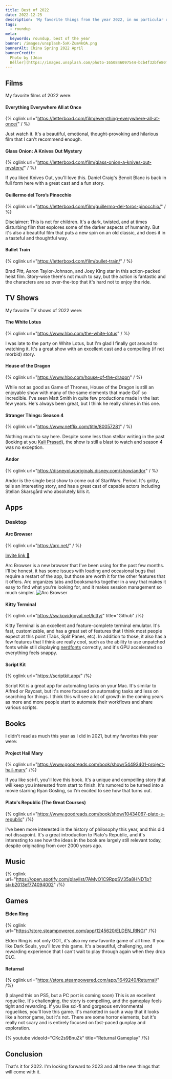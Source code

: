 ```yaml
---
title: Best of 2022
date: 2022-12-25
description: 'My favorite things from the year 2022, in no particular order.'
tags:
  - roundup
meta:
  keywords: roundup, best of the year
banner: /images/unsplash-5xK-Zum4kOA.png
bannerAlt: China Spring 2022 April
bannerCredit:
  Photo by [Jéan
  Béller](https://images.unsplash.com/photo-1650846097544-bcb4f32bfe80?ixid=MnwzOTI4NjJ8MHwxfHNlYXJjaHw0fHxiZXN0LW9mLTIwMjJ8ZW58MHx8fHwxNjcyMDEwNzA3&ixlib=rb-4.0.3)
---
```


## Films
My favorite films of 2022 were:

#### Everything Everywhere All at Once

{% oglink url="https://letterboxd.com/film/everything-everywhere-all-at-once/" / %}

Just watch it. It's a beautiful, emotional, thought-provoking and hilarious film that I can't recommend enough.

#### Glass Onion: A Knives Out Mystery

{% oglink url="https://letterboxd.com/film/glass-onion-a-knives-out-mystery/" / %}

If you liked Knives Out, you'll love this. Daniel Craig's Benoit Blanc is back in full form here with a great cast and a fun story.

#### Guillermo del Toro’s Pinocchio

{% oglink url="https://letterboxd.com/film/guillermo-del-toros-pinocchio/" / %}

Disclaimer: This is not for children.
It's a dark, twisted, and at times disturbing film that explores some of the darker aspects of humanity.
But it's also a beautiful film that puts a new spin on an old classic, and does it in a tasteful and thoughtful way.

#### Bullet Train

{% oglink url="https://letterboxd.com/film/bullet-train/" / %}

Brad Pitt, Aaron Taylor-Johnson, and Joey King star in this action-packed heist film.
Story-wise there's not much to say, but the action is fantastic and the characters are so over-the-top that it's hard not to enjoy the ride.

## TV Shows
My favorite TV shows of 2022 were:

#### The White Lotus

{% oglink url="https://www.hbo.com/the-white-lotus" / %}

I was late to the party on White Lotus, but I'm glad I finally got around to watching it.
It's a great show with an excellent cast and a compelling (if not morbid) story.

#### House of the Dragon

{% oglink url="https://www.hbo.com/house-of-the-dragon" / %}

While not as good as Game of Thrones, House of the Dragon is still an enjoyable show with many of the same elements that made GoT so incredible.
I've seen Matt Smith in quite few productions made in the last few years. He's always been great, but I think he really shines in this one.

#### Stranger Things: Season 4

{% oglink url="https://www.netflix.com/title/80057281" / %}

Nothing much to say here.
Despite some less than stellar writing in the past (looking at you [Kali Prasad](https://strangerthings.fandom.com/wiki/Kali_Prasad)),
the show is still a blast to watch and season 4 was no exception.

#### Andor

{% oglink url="https://disneyplusoriginals.disney.com/show/andor" / %}

Andor is the single best show to come out of StarWars. Period.
It's gritty, tells an interesting story, and has a great cast of capable actors including Stellan Skarsgård who absolutely kills it.

## Apps

### Desktop

#### Arc Browser

{% oglink url="https://arc.net/" / %}

[Invite link 👀](https://arc.net/gift/54e94ac1)

Arc Browser is a new browser that I've been using for the past few months.
I'll be honest, it has some issues with loading and occasional bugs that require a restart of the app, but those are worth it for the other features that it offers.
Arc organizes tabs and booksmarks together in a way that makes it easy to find what you're looking for, and it makes session management so much simpler.
![Arc Browser](/images/arc-browser.png)

#### Kitty Terminal

{% oglink url="https://sw.kovidgoyal.net/kitty/" title="Github" /%}

Kitty Terminal is an excellent and feature-complete terminal emulator. It's fast, customizable, and has a great set of features that I think most people expect at this point (Tabs, Split Panes, etc).
In addition to those, it also has a few features that I think are really cool, such as the ability to use unpatched fonts while still displaying [nerdfonts](https://www.nerdfonts.com/) correctly, and it's GPU accelerated so everything feels snappy.

#### Script Kit

{% oglink url="https://scriptkit.app/" /%}

Script Kit is a great app for automating tasks on your Mac. It's similar to Alfred or Raycast, but it's more focused on automating tasks and less on searching for things.
I think this will see a lot of growth in the coming years as more and more people start to automate their workflows and share various scripts.

## Books
I didn't read as much this year as I did in 2021, but my favorites this year were:

#### Project Hail Mary

{% oglink url="https://www.goodreads.com/book/show/54493401-project-hail-mary" /%}

If you like sci-fi, you'll love this book. It's a unique and compelling story that will keep you interested from start to finish.
It's rumored to be turned into a movie starring Ryan Gosling, so I'm excited to see how that turns out.

#### Plato's Republic (The Great Courses)

{% oglink url="https://www.goodreads.com/book/show/10434067-plato-s-republic" /%}

I've been more interested in the history of philosophy this year, and this did not dissapoint.
It's a great introduction to Plato's Republic, and it's interesting to see how the ideas in the book are largely still relevant today, despite originating from over 2000 years ago.

## Music

{% oglink url="https://open.spotify.com/playlist/7AMyO1C9RppSV35a8HNDTp?si=b2013ef774094002" /%}

## Games

#### Elden Ring

{% oglink url="https://store.steampowered.com/app/1245620/ELDEN_RING/" /%}

Elden Ring is not only GOT, it's also my new favorite game of all time.
If you like Dark Souls, you'll love this game. It's a beautiful, challenging, and rewarding experience that I can't wait to play through again when they drop DLC.

#### Returnal

{% oglink url="https://store.steampowered.com/app/1649240/Returnal/" /%}

(I played this on PS5, but a PC port is coming soon)
This is an excellent roguelike. It's challenging, the story is compelling, and the gameplay feels tight and rewarding.
If you like sci-fi and gorgeous environmental roguelikes, you'll love this game.
It's marketed in such a way that it looks like a horror game, but it's not.
There are some horror elements, but it's really not scary and is entirely focused on fast-paced gunplay and exploration.

{% youtube videoId="CKc2s9BnuZk" title="Returnal Gameplay" /%}


## Conclusion
That's it for 2022. I'm looking forward to 2023 and all the new things that will come with it.

